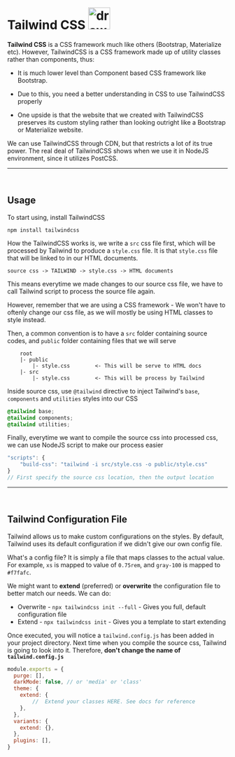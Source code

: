 
# Tailwind CSS <img src="https://seeklogo.com/images/T/tailwind-css-logo-5AD4175897-seeklogo.com.png" alt="drawing" width="50"/>

__Tailwind CSS__ is a CSS framework much like others (Bootstrap, Materialize etc). However, TailwindCSS is a CSS framework made up of utility classes rather than components, thus:

* It is much lower level than Component based CSS framework like Bootstrap. 

* Due to this, you need a better understanding in CSS to use TailwindCSS properly

* One upside is that the website that we created with TailwindCSS preserves its custom styling rather than looking outright like a Bootstrap or Materialize website.

We can use TailwindCSS  through CDN, but that restricts a lot of its true power. The real deal of TailwindCSS shows when we use it in NodeJS environment, since it utilizes PostCSS.

---
<br>

## Usage

To start using, install TailwindCSS

```
npm install tailwindcss
```

How the TailwindCSS works is, we write a `src` css file first, which will be processed by Tailwind to produce a `style.css` file. It is that `style.css` file that will be linked to in our HTML documents.

```
source css -> TAILWIND -> style.css -> HTML documents
```

This means everytime we made changes to our source css file, we have to call Tailwind script to process the source file again.

However, remember that we are using a CSS framework - We won't have to oftenly change our css file, as we will mostly be using HTML classes to style instead.

Then, a common convention is to have a `src` folder containing source codes, and `public` folder containing files that we will serve

```
    root
    |- public
        |- style.css        <- This will be serve to HTML docs
    |- src
        |- style.css        <- This will be process by Tailwind
```

Inside source css, use `@tailwind` directive to inject Tailwind's `base`, `components` and `utilities` styles into our CSS

```css
@tailwind base;
@tailwind components;
@tailwind utilities;
```

Finally, everytime we want to compile the source css into processed css, we can use NodeJS script to make our process easier

```js
"scripts": {
    "build-css": "tailwind -i src/style.css -o public/style.css"
}
// First specify the source css location, then the output location
```

---
<br>

## Tailwind Configuration File

Tailwind allows us to make custom configurations on the styles. By default, Tailwind uses its default configuration if we didn't give our own config file.

What's a config file? It is simply a file that maps classes to the actual value. For example, `xs` is mapped to value of `0.75rem`, and `gray-100` is mapped to `#f7fafc`.

We might want to __extend__ (preferred) or __overwrite__ the configuration file to better match our needs. We can do:

* Overwrite - `npx tailwindcss init --full` - Gives you full, default configuration file
* Extend - `npx tailwindcss init` - Gives you a template to start extending

Once executed, you will notice a `tailwind.config.js` has been added in your project directory. Next time when you compile the source css, Tailwind is going to look into it. Therefore, __don't change the name of `tailwind.config.js`__

```javascript
module.exports = {
  purge: [],
  darkMode: false, // or 'media' or 'class'
  theme: {
    extend: {
        //  Extend your classes HERE. See docs for reference
    },
  },
  variants: {
    extend: {},
  },
  plugins: [],
}
```